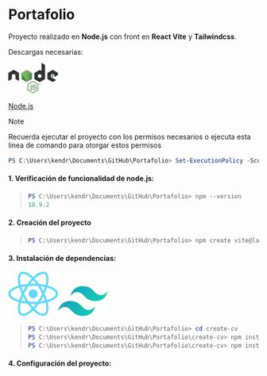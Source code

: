 # Portafolio
Proyecto realizado en **Node.js** con front en **React Vite** y **Tailwindcss**.


Descargas necesarias:

![](Recursos/images.png)

[Node.js](https://nodejs.org/es/download)

>[!NOTE] 
>Recuerda ejecutar el proyecto con los permisos necesarios o ejecuta esta linea de comando para otorgar estos permisos
>```powershell
>PS C:\Users\kendr\Documents\GitHub\Portafolio> Set-ExecutionPolicy -Scope Process -ExecutionPolicy Bypass
>```
>

#### 1. Verificación de funcionalidad de  node.js:
>```powershell
>PS C:\Users\kendr\Documents\GitHub\Portafolio> npm --version
>10.9.2
>```

#### 2. Creación del proyecto
>```powershell
>PS C:\Users\kendr\Documents\GitHub\Portafolio> npm create vite@lastest
>```

#### 3. Instalación de dependencias:
![](Recursos/images2.png)![](Recursos/images3.png)
>```powershell
>PS C:\Users\kendr\Documents\GitHub\Portafolio> cd create-cv
>PS C:\Users\kendr\Documents\GitHub\Portafolio\create-cv> npm install 
>PS C:\Users\kendr\Documents\GitHub\Portafolio\create-cv> npm install tailwindcss @tailwindcss/vite
>```

#### 4. Configuración del proyecto:
